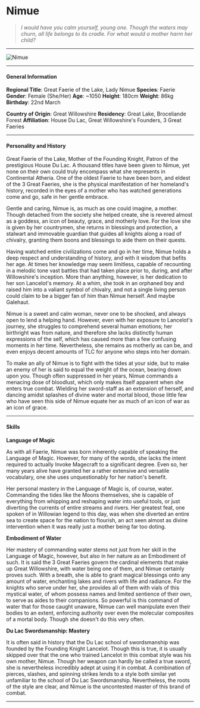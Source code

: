# Nimue

>*I would have you calm yourself, young one. Though the waters may churn, all life belongs to its cradle. For what would a mother harm her child?*

___
![](https://i.imgur.com/bRpejRK.png "Nimue")
___

#### General Information

**Regional Title**: Great Faerie of the Lake, Lady Nimue
**Species**: Faerie
**Gender**: Female (She/Her)
**Age**: ~1050
**Height**: 180cm
**Weight**: 86kg
**Birthday**: 22nd March

**Country of Origin**: Great Willowshire
**Residency**: Great Lake, Broceliande Forest
**Affiliation**: House Du Lac, Great Willowshire's Founders, 3 Great Faeries

___

#### Personality and History
Great Faerie of the Lake, Mother of the Founding Knight, Patron of the prestigious House Du Lac. A thousand titles have been given to Nimue, yet none on their own could truly encompass what she represents in Continental Atheria. One of the oldest Faerie to have been born, and eldest of the 3 Great Faeries, she is the physical manifestation of her homeland's history, recorded in the eyes of a mother who has watched generations come and go, safe in her gentle embrace. 

Gentle and caring, Nimue is, as much as one could imagine, a mother. Though detached from the society she helped create, she is revered almost as a goddess, an icon of beauty, grace, and motherly love. For the love she is given by her countrymen, she returns in blessings and protection, a stalwart and immovable guardian that guides all knights along a road of chivalry, granting them boons and blessings to aide them on their quests.

Having watched entire civilizations come and go in her time, Nimue holds a deep respect and understanding of history, and with it wisdom that befits her age. At times her knowledge may seem limitless, capable of recounting in a melodic tone vast battles that had taken place prior to, during, and after Willowshire's inception. More than anything, however, is her dedication to her son Lancelot's memory. At a whim, she took in an orphaned boy and raised him into a valiant symbol of chivalry, and not a single living person could claim to be a bigger fan of him than Nimue herself. And maybe Galehaut.

Nimue is a sweet and calm woman, never one to be shocked, and always open to lend a helping hand. However, even with her exposure to Lancelot's journey, she struggles to comprehend several human emotions; her birthright was from nature, and therefore she lacks distinctly human expressions of the self, which has caused more than a few confusing moments in her time. Nevertheless, she remains as motherly as can be, and even enjoys decent amounts of TLC for anyone who steps into her domain.

To make an ally of Nimue is to fight with the tides at your side, but to make an enemy of her is said to equal the weight of the ocean, bearing down upon you. Though often suppressed in her years, Nimue commands a menacing dose of bloodlust, which only makes itself apparent when she enters true combat. Wielding her sword-staff as an extension of herself, and dancing amidst splashes of divine water and mortal blood, those little few who have seen this side of Nimue equate her as much of an icon of war as an icon of grace.

___

#### Skills
**Language of Magic**

As with all Faerie, Nimue was born inherently capable of speaking the Language of Magic. However, for many of the words, she lacks the intent required to actually Invoke Magecraft to a significant degree. Even so, her many years alive have granted her a rather extensive and versatile vocabulary, one she uses unquestionably for her nation's benefit.

Her personal mastery in the Language of Magic is, of course, water. Commanding the tides like the Moons themselves, she is capable of everything from whipping and reshaping water into useful tools, or just diverting the currents of entire streams and rivers. Her greatest feat, one spoken of in Willowian legend to this day, was when she diverted an entire sea to create space for the nation to flourish, an act seen almost as divine intervention when it was really just a mother being far too doting.

**Embodiment of Water**

Her mastery of commanding water stems not just from her skill in the Language of Magic, however, but also in her nature as an Embodiment of such. It is said the 3 Great Faeries govern the cardinal elements that make up Great Willowshire, with water being one of them, and Nimue certainly proves such. With a breath, she is able to grant magical blessings onto any amount of water, enchanting lakes and rivers with life and radiance. For the knights who serve under her, she provides all of them with vials of this mystical water, of whom possess names and limited sentience of their own, to serve as aides to their companions. So powerful is this command of water that for those caught unaware, Nimue can well manipulate even their bodies to an extent, enforcing authority over even the molecular composites of a mortal body. Though she doesn't do this very often.

**Du Lac Swordsmanship: Mastery**

It is often said in history that the Du Lac school of swordsmanship was founded by the Founding Knight Lancelot. Though this is true, it is usually skipped over that the one who trained Lancelot in this combat style was his own mother, Nimue. Though her weapon can hardly be called a true sword, she is nevertheless incredibly adept at using it in combat. A combination of pierces, slashes, and spinning strikes lends to a style both similar yet unfamiliar to the school of Du Lac Swordsmanship. Nevertheless, the roots of the style are clear, and Nimue is the uncontested master of this brand of combat. 

___
